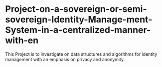 # Project-on-a-sovereign-or-semi-sovereign-Identity-Manage-ment-System-in-a-centralized-manner-with-en
This Project is to investigate on data structures and algorithms for identity management with an emphasis on privacy and anonymity.
